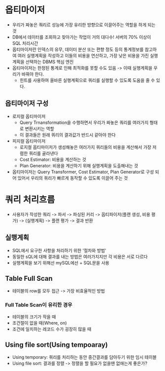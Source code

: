 # 옵티마이저
* 우리가 짜놓은 쿼리르 성능에 가장 유리한 방향으로 이끌어주는 역할을 하게 되는 것
* DB에서 데이터를 조회하고 찾아가는 작업이 거의 대다수! 서버의 70% 이상이 SQL 처리시간
* 옵티마이저란 인덱스의 유무, 데이터 분산 또는 편향 정도 등의 통계정보를 참고하여 여러 실행계획을 작성하고
  이들의 비용을 연산하고, 가장 낮은 비용을 가진 실행 계획을 선택하는 DBMS 핵심 엔진
* 옵티마이저는 한정된 통계로 인해 최적화를 못할 수도 있음 -> 이때 실행계획을 우리가 바꿔야 한다.
    * 힌트를 사용하여 올바른 실행계획으로 쿼리를 실행할 수 있도록 도움을 줄 수 있다.

## 옵티마이저 구성
* 로지컬 옵티마이저
    * Query Trnansformation을 수행하면서 우리가 짜놓은 쿼리를 여러가지 형태로 변환시키는 역할
    * 이 결과들은 원래 쿼리의 결과값가 반드시 같아야 한다
* 피지컬 옵티마이저
    * 로지컬 옵티마이저가 생성해놓은 여러가지 쿼리들의 비용을 계산해서 가장 저렴한 쿼리를 골라낸다
    * Cost Estimator: 비용을 계산하는 것
    * Plan Generator: 비용을 계산하기 위해 실행계획을 도출해내는 것
* 옵티마이저는 Query Transformer, Cost Estimator, Plan Generator로 구성 되어 있어서 우리의 쿼리가 빠르게 동작할 수 있도록 이끌어 주는 것


# 쿼리 처리흐름
* 사용자가 작성한 쿼리 -> 파서 -> 파싱된 커리 -> 옵티파이저(플랜 생성, 비용 평가) -> (실행계획) -> 플랜 평가 -> 결과 반환

## 실행계획
* SQL에서 요구한 사항을 처리하기 위한 '절차와 방법'
* 동일한 sQL에 대해 결과를 내는 방법은 여러가지지만 각 비용은 서로 다르다
* 실행계획을 보기 위해선 mySQL에선 <explain> + SQL문을 사용

## Table Full Scan
* 테이블의 row를 모두 접근 -> 가장 비효율적인 방법

### Full Table Scan이 유리한 경우
* 테이블의 크기가 작을 때
* 조건절이 없을 때(Where, on)
* 조건에 일치하는 레코드 수가 굉장히 많을 때

## Using file sort(Using tempoaray)
* Using temporary: 쿼리를 처리하는 동안 중간결과를 담아두기 위한 임시 테이블
* Using file sort: 결과를 정렬 -> 정렬을 할 필요가 없을땐 없애는게 좋은가?
